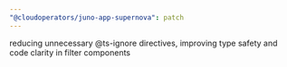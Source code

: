 ```yaml
---
"@cloudoperators/juno-app-supernova": patch
---
```


reducing unnecessary @ts-ignore directives, improving type safety and code clarity in filter components
